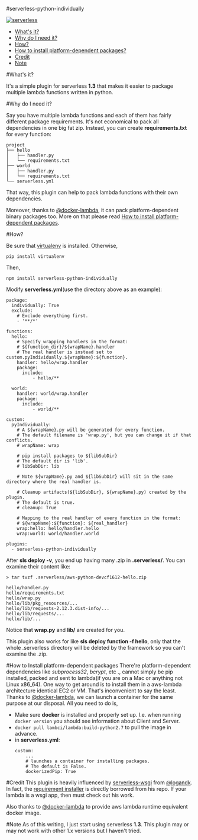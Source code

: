 #serverless-python-individually

[![serverless](http://public.serverless.com/badges/v3.svg)](http://www.serverless.com)

- [What's it?](#whats-it)
- [Why do I need it?](#why-do-i-need-it)
- [How?](#how)
- [How to install platform-dependent packages?](#How-to-install-platform-dependent-packages)
- [Credit](#credit)
- [Note](#note)


#What's it?

It's a simple plugin for serverless **1.3** that makes it easier to package multiple lambda functions written in python.


#Why do I need it?

Say you have multiple lambda functions and each of them has fairly different package requirements.
It's not economical to pack all dependencies in one big fat zip. Instead, you
can create **requirements.txt** for every function:

```
project
├── hello
│   ├── handler.py
│   └── requirements.txt
├── world
│   ├── handler.py
│   └── requirements.txt
└── serverless.yml
```

That way, this plugin can help to pack lambda functions with their own dependencies.

Moreover, thanks to [@docker-lambda](https://github.com/lambci/docker-lambda), it can pack platform-dependent binary packages too. More on that please read [How to install platform-dependent packages](#How-to-install-platform-dependent-packages).


#How?

Be sure that [virtualenv](https://pypi.python.org/pypi/virtualenv/) is installed.
Otherwise,

`pip install virtualenv`

Then,

`npm install serverless-python-individually`

Modify **serverless.yml**(use the directory above as an example):
```
package:
  individually: True
  exclude:
    # Exclude everything first.
    - '**/*'

functions:
  hello:
    # Specify wrapping handlers in the format:
    # ${function_dir}/${wrapName}.handler
    # The real handler is instead set to custom.pyIndividually.${wrapName}:${function}.
    handler: hello/wrap.handler
    package:
      include:
          - hello/**

  world:
    handler: world/wrap.handler
    package:
      include:
          - world/**

custom:
  pyIndividually:
    # A ${wrapName}.py will be generated for every function.
    # The default filename is 'wrap.py', but you can change it if that conflicts.
    # wrapName: wrap

    # pip install packages to ${libSubDir} 
    # The default dir is 'lib'.
    # libSubDir: lib

    # Note ${wrapName}.py and ${libSubDir} will sit in the same directory where the real handler is.

    # Cleanup artifacts(${libSubDir}, ${wrapName}.py) created by the plugin.
    # The default is true.
    # cleanup: True

    # Mapping to the real handler of every function in the format:
    # ${wrapName}:${function}: ${real_handler}
    wrap:hello: hello/handler.hello
    wrap:world: world/handler.world

plugins:
  - serverless-python-individually

```

After **sls deploy -v**, you end up having many .zip in **.serverless/**.
You can examine their content like:

```
> tar tvzf .serverless/aws-python-devcf1612-hello.zip

hello/handler.py
hello/requirements.txt
hello/wrap.py
hello/lib/pkg_resources/...
hello/lib/requests-2.12.3.dist-info/...
hello/lib/requests/...
hello/lib/...

```

Notice that **wrap.py** and **lib/** are created for you.

This plugin also works for like **sls deploy function -f hello**, only that the
whole .serverless directory will be deleted by the framework so you can't examine the .zip.


#How to Install platform-dependent packages
There're platform-dependent dependencies like *subprocess32*, *bcrypt*, etc
., cannot simply be pip installed, packed and sent to lambda(if you are on a Mac
or anything not Linux x86_64).
One way to get around is to install them in a aws-lambda architecture 
identical EC2 or VM. That's inconvenient to say the least.
Thanks to [@docker-lambda](https://github.com/lambci/docker-lambda), we can
launch a container for the same purpose at our disposal. All you need to do is,

- Make sure **docker** is installed and properly set up. I.e. when running
    `docker version` you should see information about Client and Server.
- `docker pull lambci/lambda:build-python2.7` to pull the image in advance.
- in **serverless.yml**:
    ```
    custom:
        ...
        # launches a container for installing packages.
        # The default is False.
        dockerizedPip: True
    ```

#Credit
This plugin is heavily influenced by [serverless-wsgi](https://github.com/logandk/serverless-wsgi) from [@logandk](https://github.com/logandk).
In fact, the [requirement installer](https://github.com/cfchou/serverless-python-individually/blob/master/requirements.py) is directly borrowed from his repo.
If your lambda is a wsgi app, then must check out his work.

Also thanks to [@docker-lambda](https://github.com/lambci/docker-lambda) to provide aws lambda runtime equivalent docker image.


#Note
As of this writing, I just start using serverless **1.3**. This plugin may or may
not work with other 1.x versions but I haven't tried. 







